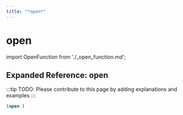 ```yaml
---
title: "*open*"
---
```


# open

import OpenFunction from './_open_function.md';

<OpenFunction />

## Expanded Reference: open

:::tip
TODO: Please contribute to this page by adding explanations and examples
:::

```lisp
(open )
```
